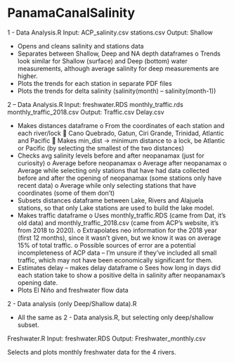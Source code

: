 # PanamaCanalSalinity

1 - Data Analysis.R
Input: ACP_salinity.csv
	stations.csv
Output:
	Shallow
	

-	Opens and cleans salinity and stations data
-	Separates between Shallow, Deep and NA depth dataframes
o	Trends look similar for Shallow (surface) and Deep (bottom) water measurements, although average salinity for deep measurements are higher.
-	Plots the trends for each station in separate PDF files
-	Plots the trends for delta salinity (salinity(month) – salinity(month-1))


2 – Data Analysis.R
Input:
	freshwater.RDS
	monthly_traffic.rds
	monthly_traffic_2018.csv
Output:
	Traffic.csv
	Delay.csv
	
-	Makes distances dataframe
o	From the coordinates of each station and each river/lock
	Cano Quebrado, Gatun, Ciri Grande, Trinidad, Atlantic and Pacific
	Makes min_dist -> minimum distance to a lock, be Atlantic or Pacific (by selecting the smallest of the two distances)
-	Checks avg salinity levels before and after neopanamax (just for curiosity)
o	Average before neopanamax
o	Average after neopanamax
o	Average while selecting only stations that have had data collected before and after the opening of neopanamax (some stations only have recent data)
o	Average while only selecting stations that have coordinates (some of them don’t)
-	Subsets distances dataframe between Lake, Rivers and Alajuela stations, so that only Lake stations are used to build the lake model.
-	Makes traffic dataframe
o	Uses monthly_traffic.RDS (came from Dat, it’s old data) and monthly_traffic_2018.csv (came from ACP’s website, it’s from 2018 to 2020).
o	Extrapolates neo information for the 2018 year (first 12 months), since it wasn’t given, but we know it was on average 15% of total traffic.
o	Possible sources of error are a potential incompleteness of ACP data – I’m unsure if they’ve included all small traffic, which may not have been economically significant for them.
-	Estimates delay – makes delay dataframe
o	Sees how long in days did each station take to show a positive delta in salinity after neopanamax’s opening date.
-	Plots El Niño and freshwater flow data


2 - Data analysis (only Deep/Shallow data).R
-	All the same as 2 - Data analysis.R, but selecting only deep/shallow subset.

Freshwater.R
Input:
	freshwater.RDS
Output:
	Freshwater_monthly.csv

Selects and plots monthly freshwater data for the 4 rivers.



